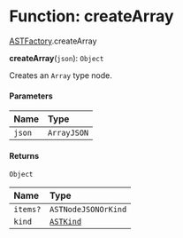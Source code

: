 # Function: createArray

[ASTFactory](/en/auto-docs/fixed-layout-editor/modules/ASTFactory.md).createArray

**createArray**(`json`): `Object`

Creates an `Array` type node.

#### Parameters

| Name | Type |
| :------ | :------ |
| `json` | `ArrayJSON` |

#### Returns

`Object`

| Name | Type |
| :------ | :------ |
| `items?` | `ASTNodeJSONOrKind` |
| `kind` | [`ASTKind`](/en/auto-docs/fixed-layout-editor/enums/ASTKind.md) |
